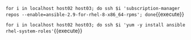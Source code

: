 `for i in localhost host02 host03; do ssh $i 'subscription-manager  repos --enable=ansible-2.9-for-rhel-8-x86_64-rpms'; done`{{execute}}

`for i in localhost host02 host03; do ssh $i 'yum -y install ansible rhel-system-roles'`{{execute}}
